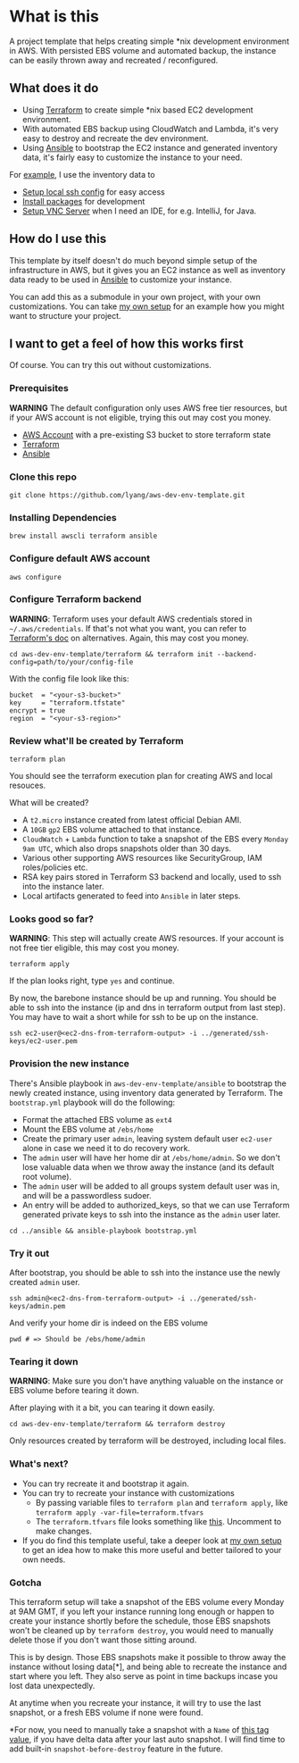 # What is this

A project template that helps creating simple \*nix development environment in AWS. With persisted EBS volume and automated backup, the instance can be easily thrown away and recreated / reconfigured.

## What does it do

* Using [Terraform](https://www.terraform.io/) to create simple \*nix based EC2 development environment.
* With automated EBS backup using CloudWatch and Lambda, it's very easy to destroy and recreate the dev environment.
* Using [Ansible](https://www.ansible.com/) to bootstrap the EC2 instance and generated inventory data, it's fairly easy to customize the instance to your need.

For [example](https://github.com/lyang/my-aws-dev-env), I use the inventory data to

* [Setup local ssh config](https://github.com/lyang/my-aws-dev-env/blob/master/tasks/setup_ssh.yml) for easy access
* [Install packages](https://github.com/lyang/my-aws-dev-env/blob/master/tasks/package.yml) for development
* [Setup VNC Server]() when I need an IDE, for e.g. IntelliJ, for Java.


## How do I use this

This template by itself doesn't do much beyond simple setup of the infrastructure in AWS, but it gives you an EC2 instance as well as inventory data ready to be used in [Ansible](https://www.ansible.com/) to customize your instance.

You can add this as a submodule in your own project, with your own customizations. You can take [my own setup](https://github.com/lyang/my-aws-dev-env) for an example how you might want to structure your project.

## I want to get a feel of how this works first

Of course. You can try this out without customizations.

### Prerequisites

**WARNING** The default configuration only uses AWS free tier resources, but if your AWS account is not eligible, trying this out may cost you money.

* [AWS Account](https://aws.amazon.com/console/) with a pre-existing S3 bucket to store terraform state
* [Terraform](https://www.terraform.io/)
* [Ansible](https://www.ansible.com/)

### Clone this repo
```
git clone https://github.com/lyang/aws-dev-env-template.git
```

### Installing Dependencies
```
brew install awscli terraform ansible
```

### Configure default AWS account
```
aws configure
```

### Configure Terraform backend

**WARNING**: Terraform uses your default AWS credentials stored in `~/.aws/credentials`. If that's not what you want, you can refer to [Terraform's doc](https://www.terraform.io/docs/providers/aws/index.html) on alternatives. Again, this may cost you money.
```
cd aws-dev-env-template/terraform && terraform init --backend-config=path/to/your/config-file
```
With the config file look like this:

```
bucket  = "<your-s3-bucket>"
key     = "terraform.tfstate"
encrypt = true
region  = "<your-s3-region>"
```

### Review what'll be created by Terraform
```
terraform plan
```

You should see the terraform execution plan for creating AWS and local resouces.

What will be created?

* A `t2.micro` instance created from latest official Debian AMI.
* A `10GB` `gp2` EBS volume attached to that instance.
* `CloudWatch` + `Lambda` function to take a snapshot of the EBS every `Monday 9am UTC`, which also drops snapshots older than 30 days.
* Various other supporting AWS resources like SecurityGroup, IAM roles/policies etc.
* RSA key pairs stored in Terraform S3 backend and locally, used to ssh into the instance later.
* Local artifacts generated to feed into `Ansible` in later steps.

### Looks good so far?
**WARNING**: This step will actually create AWS resources. If your account is not free tier eligible, this may cost you money.
```
terraform apply
```

If the plan looks right, type `yes` and continue.

By now, the barebone instance should be up and running. You should be able to ssh into the instance (ip and dns in terraform output from last step). You may have to wait a short while for ssh to be up on the instance.

```
ssh ec2-user@<ec2-dns-from-terraform-output> -i ../generated/ssh-keys/ec2-user.pem
```

### Provision the new instance
There's Ansible playbook in `aws-dev-env-template/ansible` to bootstrap the newly created instance, using inventory data generated by Terraform.
The `bootstrap.yml` playbook will do the following:

* Format the attached EBS volume as `ext4`
* Mount the EBS volume at `/ebs/home`
* Create the primary user `admin`, leaving system default user `ec2-user` alone in case we need it to do recovery work.
* The `admin` user will have her home dir at `/ebs/home/admin`. So we don't lose valuable data when we throw away the instance (and its default root volume).
* The `admin` user will be added to all groups system default user was in, and will be a passwordless sudoer.
* An entry will be added to authorized_keys, so that we can use Terraform generated private keys to ssh into the instance as the `admin` user later.

```
cd ../ansible && ansible-playbook bootstrap.yml
```

### Try it out
After bootstrap, you should be able to ssh into the instance use the newly created `admin` user.
```
ssh admin@<ec2-dns-from-terraform-output> -i ../generated/ssh-keys/admin.pem
```
And verify your home dir is indeed on the EBS volume
```
pwd # => Should be /ebs/home/admin
```

### Tearing it down
**WARNING**: Make sure you don't have anything valuable on the instance or EBS volume before tearing it down.

After playing with it a bit, you can tearing it down easily.

```
cd aws-dev-env-template/terraform && terraform destroy
```

Only resources created by terraform will be destroyed, including local files.

### What's next?

* You can try recreate it and bootstrap it again.
* You can try to recreate your instance with customizations
  * By passing variable files to `terraform plan` and `terraform apply`, like `terraform apply -var-file=terraform.tfvars`
  * The `terraform.tfvars` file looks something like [this](https://github.com/lyang/my-aws-dev-env/blob/master/files/terraform.tfvars). Uncomment to make changes.
* If you do find this template useful, take a deeper look at [my own setup](https://github.com/lyang/my-aws-dev-env) to get an idea how to make this more useful and better tailored to your own needs.


### Gotcha

This terraform setup will take a snapshot of the EBS volume every Monday at 9AM GMT, if you left your instance running long enough or happen to create your instance shortly before the schedule, those EBS snapshots won't be cleaned up by `terraform destroy`, you would need to manually delete those if you don't want those sitting around.

This is by design. Those EBS snapshots make it possible to throw away the instance without losing data[*], and being able to recreate the instance and start where you left. They also serve as point in time backups incase you lost data unexpectedly.

At anytime when you recreate your instance, it will try to use the last snapshot, or a fresh EBS volume if none were found.

*For now, you need to manually take a snapshot with a `Name` of [this tag value](https://github.com/lyang/aws-dev-env-template/blob/master/terraform/locals.tf#L5), if you have delta data after your last auto snapshot. I will find time to add built-in `snapshot-before-destroy` feature in the future.
